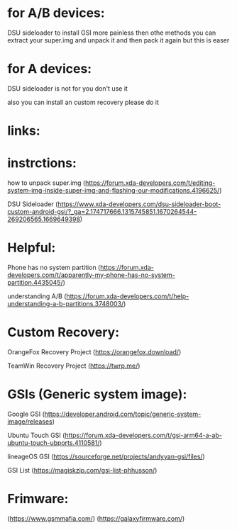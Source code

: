 # for A/B devices:
DSU sideloader to install GSI more painless then othe methods you can extract your super.img and unpack it and then pack it again but this is easer
# for A devices:
DSU sideloader is not for you don't use it

also you can install an custom recovery please do it

# links:
# instrctions:
how to unpack super.img (https://forum.xda-developers.com/t/editing-system-img-inside-super-img-and-flashing-our-modifications.4196625/)

DSU Sideloader (https://www.xda-developers.com/dsu-sideloader-boot-custom-android-gsi/?_ga=2.174717666.1315745851.1670264544-269206565.1669649398)
# Helpful:
Phone has no system partition (https://forum.xda-developers.com/t/apparently-my-phone-has-no-system-partition.4435045/)

understanding A/B (https://forum.xda-developers.com/t/help-understanding-a-b-partitions.3748003/)
# Custom Recovery:
OrangeFox Recovery Project (https://orangefox.download/)

TeamWin Recovery Project (https://twrp.me/)
# GSIs (Generic system image):
Google GSI (https://developer.android.com/topic/generic-system-image/releases)

Ubuntu Touch GSI (https://forum.xda-developers.com/t/gsi-arm64-a-ab-ubuntu-touch-ubports.4110581/)

lineageOS GSI (https://sourceforge.net/projects/andyyan-gsi/files/)

GSI List (https://magiskzip.com/gsi-list-phhusson/)

# Frimware:
(https://www.gsmmafia.com/)
(https://galaxyfirmware.com/)
